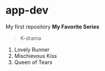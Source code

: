 # app-dev
My first repository 
**My Favorite Series**
> K-drama
1. Lovely Runner
2. Mischievous Kiss
3. Queen of Tears
